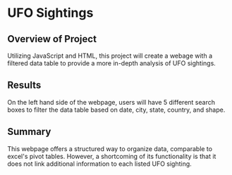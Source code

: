 # **UFO Sightings**

## Overview of Project
Utilizing JavaScript and HTML, this project will create a webage with a filtered data table to provide a more in-depth analysis of UFO sightings.

## Results
On the left hand side of the webpage, users will have 5 different search boxes to filter the data table based on date, city, state, country, and shape.

## Summary
This webpage offers a structured way to organize data, comparable to excel's pivot tables. However, a shortcoming of its functionality is that it does not link additional information to each listed UFO sighting. 
